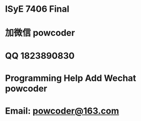 # ISyE 7406 Final
# 加微信 powcoder

# QQ 1823890830

# Programming Help Add Wechat powcoder

# Email: powcoder@163.com

